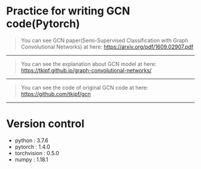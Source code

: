 Practice for writing GCN code(Pytorch)
=====================================================
> You can see GCN paper(Semi-Supervised Classification with Graph Convolutional Networks) at here:
> https://arxiv.org/pdf/1609.02907.pdf
------------------------------------------------------
> You can see the explanation about GCN model at here:
> https://tkipf.github.io/graph-convolutional-networks/
------------------------------------------------------
> You can see the code of original GCN code at here:
> https://github.com/tkipf/gcn
------------------------------------------------------

Version control
======================================================
* python : 3.7.6
* pytorch : 1.4.0
* torchvision : 0.5.0
* numpy : 1.18.1
